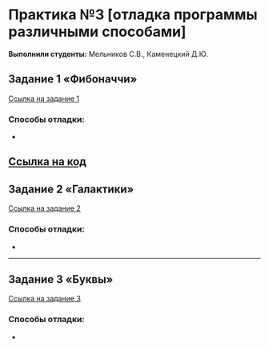 # Практика №3 [отладка программы различными способами]

**Выполнили студенты:** Мельников С.В., Каменецкий Д.Ю.

## Задание 1 «Фибоначчи»
[Ссылка на задание 1](https://learn.microsoft.com/ru-ru/training/modules/dotnet-debug-visual-studio/4-use-visual-studio-debugger)

### Способы отладки:
- 
[Ссылка на код](https://github.com/improtagon1st/PR3_522/blob/task_1/PR3.1/Program.cs)
---

## Задание 2 «Галактики»
[Ссылка на задание 2](https://learn.microsoft.com/ru-ru/visualstudio/debugger/debugging-absolute-beginners?view=vs-2022&amp%3Bsource=recommendations&amp%3Btabs=csharp&tabs=csharp)

### Способы отладки:
- 


---

## Задание 3 «Буквы»
[Ссылка на задание 3](https://learn.microsoft.com/ru-ru/visualstudio/get-started/csharp/tutorial-debugger?view=vs-2022&toc=%2Fvisualstudio%2Fdebugger%2Ftoc.json&amp%3Bview=vs-2022)

### Способы отладки:
- 


